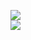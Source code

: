 [![](https://img.shields.io/badge/Made%20With-Github%20Spray-lightgrey.svg?style=for-the-badge&logo=github)](https://github.com/Annihil/github-spray#3540)  
[![](https://i.imgur.com/2DrTn0Z.gif)](https://github.com/Annihil/github-spray)